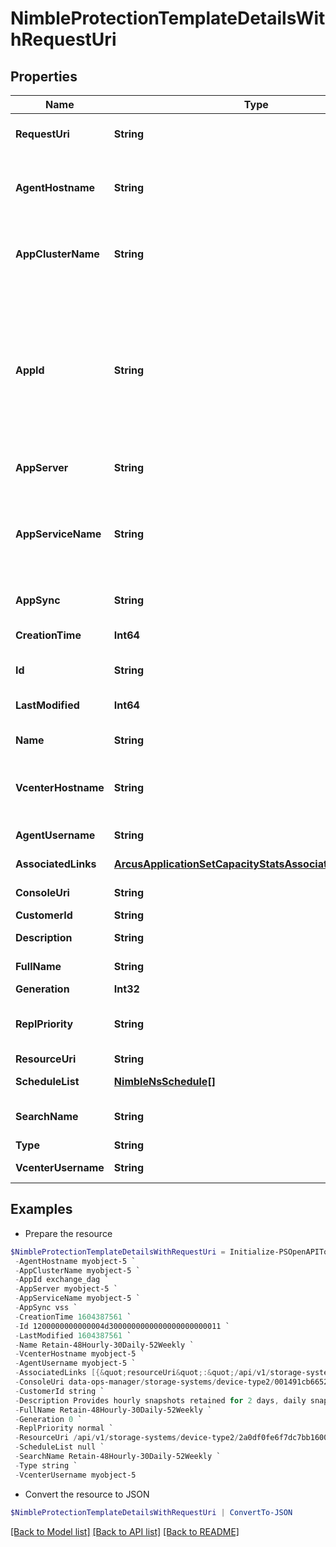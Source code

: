 # NimbleProtectionTemplateDetailsWithRequestUri
## Properties

Name | Type | Description | Notes
------------ | ------------- | ------------- | -------------
**RequestUri** | **String** | requestUri for detailed protection-templates object | [optional] 
**AgentHostname** | **String** | Generic Backup agent hostname. Custom port number can be specified with agent hostname using \\&quot;&quot;:\\&quot;&quot;. | [optional] 
**AppClusterName** | **String** | If the application is running within a Windows cluster environment then this is the cluster name. | [optional] 
**AppId** | **String** | Application ID running on the server. Application ID can only be specified if application synchronization is VSS.  Possible values:&#39;exchange_dag&#39;, &#39;sql2012&#39;, &#39;sql2014&#39;, &#39;inval&#39;, &#39;sql2005&#39;, &#39;sql2016&#39;, &#39;exchange&#39;, &#39;sql2017&#39;, &#39;sql2018&#39;, &#39;hyperv&#39;. | [optional] 
**AppServer** | **String** | Application server hostname. | [optional] 
**AppServiceName** | **String** | If the application is running within a Windows cluster environment then this is the instance name of the service running within the cluster environment. | [optional] 
**AppSync** | **String** | Application synchronization ({none|vss|vmware|generic}). Possible values:&#39;vss&#39;, &#39;vmware&#39;, &#39;none&#39;, &#39;generic&#39;. | [optional] 
**CreationTime** | **Int64** | Time when this protection template was created. | [optional] 
**Id** | **String** | Identifier for protection template. | [optional] 
**LastModified** | **Int64** | Time when this protection template was last modified. | [optional] 
**Name** | **String** | Fully qualified name of protection template. | [optional] 
**VcenterHostname** | **String** | VMware vCenter hostname. Custom port number can be specified with vCenter hostname. | [optional] 
**AgentUsername** | **String** | Generic Backup agent username. | [optional] 
**AssociatedLinks** | [**ArcusApplicationSetCapacityStatsAssociatedLinksInner[]**](ArcusApplicationSetCapacityStatsAssociatedLinksInner.md) | Associated Links Details | [optional] 
**ConsoleUri** | **String** | consoleUri for detailed storage object | [optional] 
**CustomerId** | **String** | customerId | [optional] 
**Description** | **String** | Text description of protection template. | [optional] 
**FullName** | **String** | Fully qualified name of protection template. | [optional] 
**Generation** | **Int32** | generation | [optional] 
**ReplPriority** | **String** | Replication priority for the protection template with the following choices: {normal | high}. Possible values:&#39;normal&#39;, &#39;high&#39;. | [optional] 
**ResourceUri** | **String** | Link to the object URI | [optional] 
**ScheduleList** | [**NimbleNsSchedule[]**](NimbleNsSchedule.md) | List of schedules for this protection policy. | [optional] 
**SearchName** | **String** | Name of protection template used for object search. | [optional] 
**Type** | **String** | type | [optional] 
**VcenterUsername** | **String** | VMware vCenter username. | [optional] 

## Examples

- Prepare the resource
```powershell
$NimbleProtectionTemplateDetailsWithRequestUri = Initialize-PSOpenAPIToolsNimbleProtectionTemplateDetailsWithRequestUri  -RequestUri api/v1/storage-systems/device-type2/2a0df0fe6f7dc7bb16000000000000000000004817/protection-templates/2a0df0fe6f7dc7bb16000000000000000000004007 `
 -AgentHostname myobject-5 `
 -AppClusterName myobject-5 `
 -AppId exchange_dag `
 -AppServer myobject-5 `
 -AppServiceName myobject-5 `
 -AppSync vss `
 -CreationTime 1604387561 `
 -Id 1200000000000004d3000000000000000000000011 `
 -LastModified 1604387561 `
 -Name Retain-48Hourly-30Daily-52Weekly `
 -VcenterHostname myobject-5 `
 -AgentUsername myobject-5 `
 -AssociatedLinks [{&quot;resourceUri&quot;:&quot;/api/v1/storage-systems/device-type2/2a0df0fe6f7dc7bb16000000000000000000004817&quot;,&quot;type&quot;:&quot;storage-systems&quot;}] `
 -ConsoleUri data-ops-manager/storage-systems/device-type2/001491cb6652a03a6b000000000000000000000001/protection-templates/071491cb6652a03a6b000000000000000000000006 `
 -CustomerId string `
 -Description Provides hourly snapshots retained for 2 days, daily snapshots retained for 30 days, and weekly snapshots retained for 52 weeks. `
 -FullName Retain-48Hourly-30Daily-52Weekly `
 -Generation 0 `
 -ReplPriority normal `
 -ResourceUri /api/v1/storage-systems/device-type2/2a0df0fe6f7dc7bb16000000000000000000004817 `
 -ScheduleList null `
 -SearchName Retain-48Hourly-30Daily-52Weekly `
 -Type string `
 -VcenterUsername myobject-5
```

- Convert the resource to JSON
```powershell
$NimbleProtectionTemplateDetailsWithRequestUri | ConvertTo-JSON
```

[[Back to Model list]](../README.md#documentation-for-models) [[Back to API list]](../README.md#documentation-for-api-endpoints) [[Back to README]](../README.md)

